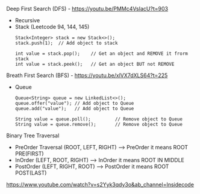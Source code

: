 Deep First Search (DFS) - https://youtu.be/PMMc4VsIacU?t=903
  + Recursive
  + Stack (Leetcode 94, 144, 145)
    ```
    Stack<Integer> stack = new Stack<>();
    stack.push(1);  // Add object to stack
    
    int value = stack.pop();    // Get an object and REMOVE it frorm stack
    int value = stack.peek();   // Get an object BUT not REMOVE
    ```    
Breath First Search (BFS) - https://youtu.be/xlVX7dXLS64?t=225
  - Queue
    ```
    Queue<String> queue = new LinkedList<>();
    queue.offer("value"); // Add object to Queue  
    queue.add("value");   // Add object to Queue
    
    String value = queue.poll();         // Remove object to Queue  
    String value = queue.remove();       // Remove object to Queue
    ```
  
Binary Tree Traversal
  + PreOrder Traversal  (ROOT, LEFT, RIGHT) --> PreOrder it means ROOT PRE(FIRST)
  + InOrder             (LEFT, ROOT, RIGHT) --> InOrder it means ROOT IN MIDDLE
  + PostOrder           (LEFT, RIGHT, ROOT) --> PostOrder it means ROOT POST(LAST) 

https://www.youtube.com/watch?v=s2Yyk3qdy3o&ab_channel=Insidecode
